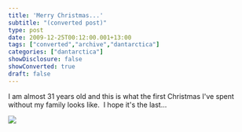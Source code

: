 ```yaml
---
title: 'Merry Christmas...'
subtitle: "(converted post)"
type: post
date: 2009-12-25T00:12:00.001+13:00
tags: ["converted","archive","dantarctica"]
categories: ["dantarctica"]
showDisclosure: false
showConverted: true
draft: false
---
```


I am almost 31 years old and this is what the first Christmas I've spent without my family looks like.  I hope it's the last...  

[![](http://lh5.ggpht.com/_WucH0HQjOPM/SzNLPTxkqYI/AAAAAAAAA8k/xYxvnAqW2T0/s320/PICT1855.JPG)](http://lh5.ggpht.com/_WucH0HQjOPM/SzNLPTxkqYI/AAAAAAAAA8k/xYxvnAqW2T0/s1600/PICT1855.JPG)